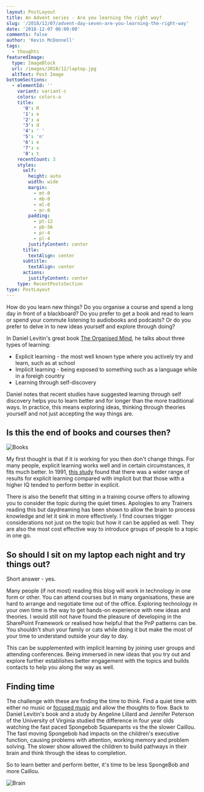 ```yaml
---
layout: PostLayout
title: An Advent series - Are you learning the right way?
slug: '/2018/12/07/advent-day-seven-are-you-learning-the-right-way'
date: '2018-12-07 06:00:00'
comments: false
author: 'Kevin McDonnell'
tags:
  - thoughts
featuredImage:
  type: ImageBlock
  url: /images/2018/12/laptop.jpg
  altText: Post Image
bottomSections:
  - elementId: ''
    variant: variant-c
    colors: colors-a
    title:
      '0': R
      '1': e
      '2': a
      '3': d
      '4': ' '
      '5': 'n'
      '6': e
      '7': x
      '8': t
    recentCount: 3
    styles:
      self:
        height: auto
        width: wide
        margin:
          - mt-0
          - mb-0
          - ml-0
          - mr-0
        padding:
          - pt-12
          - pb-56
          - pr-4
          - pl-4
        justifyContent: center
      title:
        textAlign: center
      subtitle:
        textAlign: center
      actions:
        justifyContent: center
    type: RecentPostsSection
type: PostLayout
---
```


How do you learn new things? Do you organise a course and spend a long day in front of a blackboard? Do you prefer to get a book and read to learn or spend your commute listening to audiobooks and podcasts? Or do you prefer to delve in to new ideas yourself and explore through doing?

In Daniel Levitin's great book [The Organised Mind](https://www.amazon.co.uk/Organized-Mind-Thinking-Straight-Information-ebook/dp/B00M8PUC8K), he talks about three types of learning:

- Explicit learning - the most well known type where you actively try and learn, such as at school
- Implicit learning - being exposed to something such as a language while in a foreigh country
- Learning through self-discovery

Daniel notes that recent studies have suggested learning through self discovery helps you to learn better and for longer than the more traditional ways. In practice, this means exploring ideas, thinking through theories yourself and not just accepting the way things are.

## Is this the end of books and courses then?

![Books]()

My first thought is that if it is working for you then don't change things. For many people, explicit learning works well and in certain circumstances, it fits much better. In 1991, [this study](https://www.ncbi.nlm.nih.gov/pubmed/1834770) found that there was a wider range of results for explicit learning compared with implicit but that those with a higher IQ tended to perform better in explicit.

There is also the benefit that sitting in a training course offers to allowing you to consider the topic during the quiet times. Apologies to any Trainers reading this but daydreaming has been shown to allow the brain to process knowledge and let it sink in more effectively. I find courses trigger considerations not just on the topic but how it can be applied as well. They are also the most cost effective way to introduce groups of people to a topic in one go.

## So should I sit on my laptop each night and try things out?

Short answer - yes.

Many people (if not most) reading this blog will work in technology in one form or other. You can attend courses but in many organisations, these are hard to arrange and negotiate time out of the office. Exploring technology in your own time is the way to get hands-on experience with new ideas and theories. I would still not have found the pleasure of developing in the SharePoint Framework or realised how helpful that the PnP patterns can be. You shouldn't shun your family or cats while doing it but make the most of your time to understand outside your day to day.

This can be supplemented with implicit learning by joining user groups and attending conferences. Being immersed in new ideas that you try out and explore further establishes better engagement with the topics and builds contacts to help you along the way as well.

## Finding time

The challenge with these are finding the time to think. Find a quiet time with either no music or [focused music](https://open.spotify.com/playlist/37i9dQZF1DWZeKCadgRdKQ) and allow the thoughts to flow. Back to Daniel Levitin's book and a study by Angeline Lillard and Jennifer Peterson of the University of Virginia studied the difference in four year olds watching the fast paced Spongebob Squarepants vs the the slower Caillou. The fast moving Spongebob had impacts on the children's executive function, causing problems with attention, working memory and problem solving. The slower show allowed the children to build pathways in their brain and think through the ideas to completion.

So to learn better and perform better, it's time to be less SpongeBob and more Caillou.

![Brain](rain.jpg)
